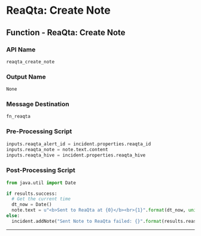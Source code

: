 <!--
    DO NOT MANUALLY EDIT THIS FILE
    THIS FILE IS AUTOMATICALLY GENERATED WITH resilient-sdk codegen
-->

# ReaQta: Create Note

## Function - ReaQta: Create Note

### API Name
`reaqta_create_note`

### Output Name
`None`

### Message Destination
`fn_reaqta`

### Pre-Processing Script
```python
inputs.reaqta_alert_id = incident.properties.reaqta_id
inputs.reaqta_note = note.text.content
inputs.reaqta_hive = incident.properties.reaqta_hive
```

### Post-Processing Script
```python
from java.util import Date

if results.success:
  # Get the current time
  dt_now = Date()
  note.text = u"<b>Sent to ReaQta at {0}</b><br>{1}".format(dt_now, unicode(note.text.content))
else:
  incident.addNote("Sent Note to ReaQta failed: {}".format(results.reason))
```

---

